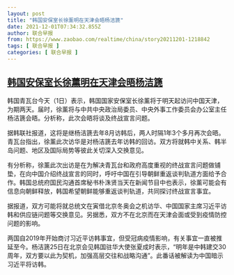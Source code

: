```yaml
---
layout: post
title: "韩国安保室长徐薰明在天津会晤杨洁篪"
date: 2021-12-01T07:34:32.855Z
author: 联合早报
from: https://www.zaobao.com/realtime/china/story20211201-1218842
tags: [ 联合早报 ]
categories: [ 联合早报 ]
---
```

<!--1638366780000-->
[韩国安保室长徐薰明在天津会晤杨洁篪](https://www.zaobao.com/realtime/china/story20211201-1218842)
------

<div>
<p>韩国青瓦台今天（1日）表示，韩国国家安保室长徐薰将于明天起访问中国天津，为期两天。届时，徐薰将与中共中央政治局委员、中央外事工作委员会办公室主任杨洁篪会晤。分析称，此次会晤将谈及终战宣言问题。</p><p>据韩联社报道，这将是继杨洁篪去年8月访韩后，两人时隔1年3个多月再次会晤。青瓦台指出，徐薰此次访华是对杨洁篪去年访韩的回访。双方将就韩中关系、韩半岛问题、地区及国际局势等彼此关切深入交换意见。</p><p>有分析称，徐薰此次出访是在为解决青瓦台和政府高度重视的终战宣言问题做铺垫，在向中国介绍终战宣言的同时，呼吁中国在引导朝鲜重返谈判轨道方面给予合作。韩国总统府国民沟通首席秘书朴洙贤当天在新闻节目中也表示，徐薰可能会有信息向朝鲜释放，韩国希望朝鲜能够重返谈判轨道，共同探讨终战宣言事宜。</p><section id="imu"><div id="dfp-ad-imu1">        </div></section><p>据报道，双方可能将就总统文在寅借北京冬奥会之机访华、中国国家主席习近平访韩和供应链问题等交换意见。另据悉，双方不在北京而在天津会面或受到疫情防控问题的影响。</p><p>两国自2019年开始商讨习近平访韩事宜，但受冠病疫情影响，有关事宜一直被推延至今。杨洁篪25日在北京会见韩国驻华大使张夏成时表示，“明年是中韩建交30周年，双方要以此为契机，加强高层交往和战略沟通”。此番话被解读为中国暗示习近平将访韩。</p>      <div class="cx_paywall_placeholder" id="sph_cdp_40"></div>
</div>
